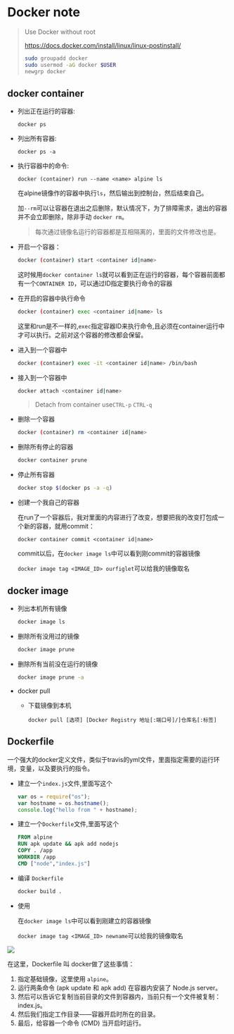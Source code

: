 # Docker note

> Use Docker without root
>
> https://docs.docker.com/install/linux/linux-postinstall/
>
> ```sh
> sudo groupadd docker
> sudo usermod -aG docker $USER
> newgrp docker
> ```

## docker container

- 列出正在运行的容器:
    ```
    docker ps
    ```
    
- 列出所有容器:
    ```
    docker ps -a
    ```
    
- 执行容器中的命令:
    ```
    docker (container) run --name <name> alpine ls
    ```

    在alpine镜像作的容器中执行`ls`，然后输出到控制台，然后结束自己。

    加`--rm`可以让容器在退出之后删除，默认情况下，为了排障需求，退出的容器并不会立即删除，除非手动 `docker rm`。
    
    > 每次通过镜像名运行的容器都是互相隔离的，里面的文件修改也是。
    
- 开启一个容器：
    ```sh
    docker (container) start <container id|name>
    ```

    这时候用`docker container ls`就可以看到正在运行的容器，每个容器前面都有一个`CONTAINER ID`，可以通过ID指定要执行命令的容器

- 在开启的容器中执行命令
    ```sh
    docker (container) exec <container id|name> ls
    ```

    这里和run是不一样的,`exec`指定容器ID来执行命令,且必须在container运行中才可以执行。之前对这个容器的修改都会保留。

- 进入到一个容器中
    ```sh
    docker (container) exec -it <container id|name> /bin/bash
    ```

- 接入到一个容器中

    ```sh
    docker attach <container id|name>
    ```

    > Detach from container use`CTRL-p` `CTRL-q`

- 删除一个容器
    ```sh
    docker (container) rm <container id|name>
    ```
    
- 删除所有停止的容器

    ```sh
    docker container prune
    ```
    
- 停止所有容器

    ```sh
    docker stop $(docker ps -a -q)
    ```
    
- 创建一个我自己的容器

    在run了一个容器后，我对里面的内容进行了改变，想要把我的改变打包成一个新的容器，就用commit：
    ```
    docker container commit <container id|name>
    ```
    commit以后，在`docker image ls`中可以看到刚commit的容器镜像

    `docker image tag <IMAGE_ID> ourfiglet`可以给我的镜像取名


## docker image

- 列出本机所有镜像
    ```sh
    docker image ls
    ```
    
- 删除所有没用过的镜像

    ```sh
    docker image prune
    ```
    
- 删除所有当前没在运行的镜像

    ```sh
    docker image prune -a
    ```

- docker pull
    - 下载镜像到本机
        ```
        docker pull [选项] [Docker Registry 地址[:端口号]/]仓库名[:标签]
        ```


## Dockerfile

一个强大的docker定义文件，类似于travis的yml文件，里面指定需要的运行环境，变量，以及要执行的指令。
- 建立一个`index.js`文件,里面写这个
    ```js
    var os = require("os");
    var hostname = os.hostname();
    console.log("hello from " + hostname);
    ```
    
- 建立一个`Dockerfile`文件,里面写这个
    ```dockerfile
    FROM alpine
    RUN apk update && apk add nodejs
    COPY . /app
    WORKDIR /app
    CMD ["node","index.js"]
    ```

- 编译 `Dockerfile` 

  ```sh
  docker build .
  ```

- 使用

  在`docker image ls`中可以看到刚建立的容器镜像

  `docker image tag <IMAGE_ID> newname`可以给我的镜像取名

![](https://training.play-with-docker.com/images/ops-images-dockerfile.svg)

在这里，Dockerfile 叫 docker做了这些事情：

1. 指定基础镜像，这里使用 `alpine`。
2. 运行两条命令 (apk update 和 apk add) 在容器内安装了 Node.js server。
3. 然后可以告诉它复制当前目录的文件到容器内，当前只有一个文件被复制：index.js。
4. 然后我们指定工作目录——容器开启时所在的目录。
5. 最后，给容器一个命令 (CMD) 当开启时运行。